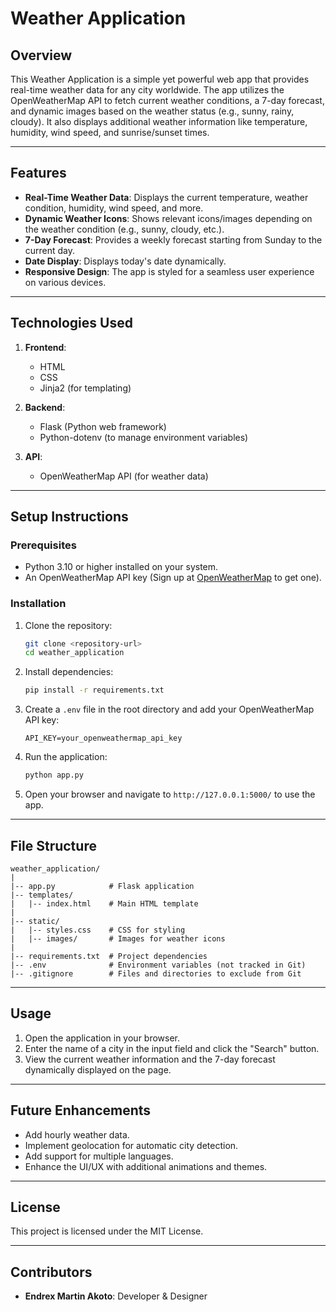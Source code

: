 # Weather Application

## Overview
This Weather Application is a simple yet powerful web app that provides real-time weather data for any city worldwide. The app utilizes the OpenWeatherMap API to fetch current weather conditions, a 7-day forecast, and dynamic images based on the weather status (e.g., sunny, rainy, cloudy). It also displays additional weather information like temperature, humidity, wind speed, and sunrise/sunset times.

---

## Features

- **Real-Time Weather Data**: Displays the current temperature, weather condition, humidity, wind speed, and more.
- **Dynamic Weather Icons**: Shows relevant icons/images depending on the weather condition (e.g., sunny, cloudy, etc.).
- **7-Day Forecast**: Provides a weekly forecast starting from Sunday to the current day.
- **Date Display**: Displays today's date dynamically.
- **Responsive Design**: The app is styled for a seamless user experience on various devices.

---

## Technologies Used

1. **Frontend**:
   - HTML
   - CSS
   - Jinja2 (for templating)

2. **Backend**:
   - Flask (Python web framework)
   - Python-dotenv (to manage environment variables)

3. **API**:
   - OpenWeatherMap API (for weather data)

---

## Setup Instructions

### Prerequisites

- Python 3.10 or higher installed on your system.
- An OpenWeatherMap API key (Sign up at [OpenWeatherMap](https://openweathermap.org/) to get one).

### Installation

1. Clone the repository:
   ```bash
   git clone <repository-url>
   cd weather_application
   ```

2. Install dependencies:
   ```bash
   pip install -r requirements.txt
   ```

3. Create a `.env` file in the root directory and add your OpenWeatherMap API key:
   ```plaintext
   API_KEY=your_openweathermap_api_key
   ```

4. Run the application:
   ```bash
   python app.py
   ```

5. Open your browser and navigate to `http://127.0.0.1:5000/` to use the app.

---

## File Structure

```
weather_application/
|
|-- app.py            # Flask application
|-- templates/
|   |-- index.html    # Main HTML template
|
|-- static/
|   |-- styles.css    # CSS for styling
|   |-- images/       # Images for weather icons
|
|-- requirements.txt  # Project dependencies
|-- .env              # Environment variables (not tracked in Git)
|-- .gitignore        # Files and directories to exclude from Git
```

---

## Usage

1. Open the application in your browser.
2. Enter the name of a city in the input field and click the "Search" button.
3. View the current weather information and the 7-day forecast dynamically displayed on the page.

---

## Future Enhancements

- Add hourly weather data.
- Implement geolocation for automatic city detection.
- Add support for multiple languages.
- Enhance the UI/UX with additional animations and themes.

---

## License

This project is licensed under the MIT License.

---

## Contributors

- **Endrex Martin Akoto**: Developer & Designer

